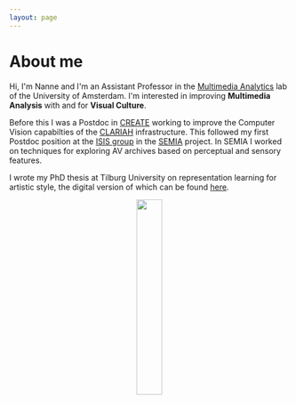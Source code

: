 ```yaml
---
layout: page
---
```


# About me

Hi, I'm Nanne and I'm an Assistant Professor in the [Multimedia Analytics](https://multix.io/) lab of the University of Amsterdam. I'm interested in improving **Multimedia Analysis** with and for **Visual Culture**.

Before this I was a Postdoc in [CREATE](https://www.create.humanities.uva.nl) working to improve the Computer Vision capabilties of the [CLARIAH](https://clariah.nl) infrastructure. This followed my first Postdoc position at the [ISIS group](https://ivi.fnwi.uva.nl/isis/) in the [SEMIA](https://sensorymovingimagearchive.humanities.uva.nl/) project. In SEMIA I worked on techniques for exploring AV archives based on perceptual and sensory features. 

I wrote my PhD thesis at Tilburg University on representation learning for artistic style, the digital version of which can be found [here](/papers/thesis.pdf).

<p align="center">
<a href="/papers/thesis.pdf">
  <img src="/assets/cover.png" width="30%"/>
  </a>
</p>

